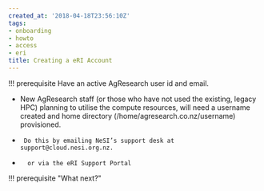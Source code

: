 ```yaml
---
created_at: '2018-04-18T23:56:10Z'
tags:
- onboarding
- howto
- access
- eri
title: Creating a eRI Account
---
```



!!! prerequisite
     Have an active AgResearch user id and email.


* New AgResearch staff (or those who have not used the existing, legacy HPC) planning to utilise the compute resources, will need a username created and home directory (/home/agresearch.co.nz/username) provisioned.
*      Do this by emailing NeSI’s support desk at support@cloud.nesi.org.nz.
*       or via the eRI Support Portal

!!! prerequisite "What next?"
